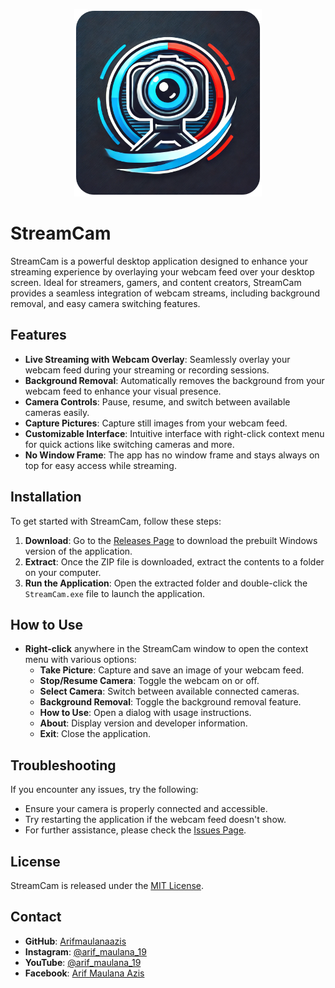 <p align="center">
  <img src="icon.png" alt="StreamCam Icon" width="300" height="300" style="object-fit: cover;">
</p>

# StreamCam

StreamCam is a powerful desktop application designed to enhance your streaming experience by overlaying your webcam feed over your desktop screen. Ideal for streamers, gamers, and content creators, StreamCam provides a seamless integration of webcam streams, including background removal, and easy camera switching features.

## Features

- **Live Streaming with Webcam Overlay**: Seamlessly overlay your webcam feed during your streaming or recording sessions.
- **Background Removal**: Automatically removes the background from your webcam feed to enhance your visual presence.
- **Camera Controls**: Pause, resume, and switch between available cameras easily.
- **Capture Pictures**: Capture still images from your webcam feed.
- **Customizable Interface**: Intuitive interface with right-click context menu for quick actions like switching cameras and more.
- **No Window Frame**: The app has no window frame and stays always on top for easy access while streaming.

## Installation

To get started with StreamCam, follow these steps:

1. **Download**: Go to the [Releases Page](https://github.com/Arifmaulanaazis/StreamCam/releases) to download the prebuilt Windows version of the application.
2. **Extract**: Once the ZIP file is downloaded, extract the contents to a folder on your computer.
3. **Run the Application**: Open the extracted folder and double-click the `StreamCam.exe` file to launch the application.

## How to Use

- **Right-click** anywhere in the StreamCam window to open the context menu with various options:
  - **Take Picture**: Capture and save an image of your webcam feed.
  - **Stop/Resume Camera**: Toggle the webcam on or off.
  - **Select Camera**: Switch between available connected cameras.
  - **Background Removal**: Toggle the background removal feature.
  - **How to Use**: Open a dialog with usage instructions.
  - **About**: Display version and developer information.
  - **Exit**: Close the application.

## Troubleshooting

If you encounter any issues, try the following:

- Ensure your camera is properly connected and accessible.
- Try restarting the application if the webcam feed doesn't show.
- For further assistance, please check the [Issues Page](https://github.com/Arifmaulanaazis/StreamCam/issues).

## License

StreamCam is released under the [MIT License](LICENSE).

## Contact

- **GitHub**: [Arifmaulanaazis](https://github.com/Arifmaulanaazis)
- **Instagram**: [@arif_maulana_19](https://www.instagram.com/arif_maulana_19/)
- **YouTube**: [@arif_maulana_19](https://www.youtube.com/@arif_maulana_19)
- **Facebook**: [Arif Maulana Azis](https://www.facebook.com/ArifMaulanaAzis19)
